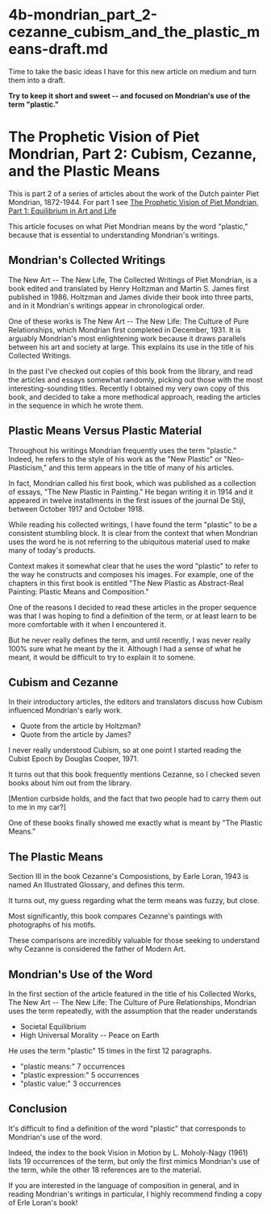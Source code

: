 
# 4b-mondrian_part_2-cezanne_cubism_and_the_plastic_means-draft.md

Time to take the basic ideas I have for this new article on medium and turn them into a draft.

**Try to keep it short and sweet -- and focused on Mondrian's use of the term "plastic."**


# The Prophetic Vision of Piet Mondrian, Part 2: Cubism, Cezanne, and the Plastic Means

This is part 2 of a series of articles about the work of the Dutch painter Piet Mondrian, 1872-1944.
For part 1 see [The Prophetic Vision of Piet Mondrian, Part 1: Equilibrium in Art and Life](https://medium.com/@tomwhartung/the-prophetic-vision-of-piet-mondrian-part-1-equilibrium-in-art-and-life-c2b7ba006fd5)

This article focuses on what Piet Mondrian means by the word "plastic," because that is essential to understanding Mondrian's writings.

## Mondrian's Collected Writings

The New Art -- The New Life, The Collected Writings of Piet Mondrian, is a book edited and translated by Henry Holtzman and Martin S. James first published in 1986.
Holtzman and James divide their book into three parts, and in it Mondrian's writings appear in chronological order.

One of these works is The New Art -- The New Life: The Culture of Pure Relationships, which Mondrian first completed in December, 1931.
It is arguably Mondrian's most enlightening work because it draws parallels between his art and society at large.
This explains its use in the title of his Collected Writings.

In the past I've checked out copies of this book from the library, and read the articles and essays somewhat randomly, picking out those with the most interesting-sounding titles.
Recently I obtained my very own copy of this book, and decided to take a more methodical approach, reading the articles in the sequence in which he wrote them.

## Plastic Means Versus Plastic Material

Throughout his writings Mondrian frequently uses the term "plastic."
Indeed, he refers to the style of his work as the "New Plastic" or "Neo-Plasticism," and this term appears in the title of many of his articles.

In fact, Mondrian called his first book, which was published as a collection of essays, "The New Plastic in Painting."
He began writing it in 1914 and it appeared in twelve installments in the first issues of the journal De Stijl, between October 1917 and October 1918.

While reading his collected writings, I have found the term "plastic" to be a consistent stumbling block.
It is clear from the context that when Mondrian uses the word he is not referring to the ubiquitous material used to make many of today's products.

Context makes it somewhat clear that he uses the word "plastic" to refer to the way he constructs and composes his images.
For example, one of the chapters in this first book is entitled "The New Plastic as Abstract-Real Painting: Plastic Means and Composition."

One of the reasons I decided to read these articles in the proper sequence was that I was hoping to find a definition of the term, or at least learn to be more comfortable with it when I encountered it.

But he never really defines the term, and until recently, I was never really 100% sure what he meant by the it.
Although I had a sense of what he meant, it would be difficult to try to explain it to somene.

## Cubism and Cezanne

In their introductory articles, the editors and translators discuss how Cubism influenced Mondrian's early work.

- Quote from the article by Holtzman?
- Quote from the article by James?

I never really understood Cubism, so at one point I started reading the Cubist Epoch by Douglas Cooper, 1971.

It turns out that this book frequently mentions Cezanne, so I checked seven books about him out from the library.

[Mention curbside holds, and the fact that two people had to carry them out to me in my car?]

One of these books finally showed me exactly what is meant by "The Plastic Means."

## The Plastic Means

Section III in the book Cezanne's Composistions, by Earle Loran, 1943 is named An Illustrated Glossary, and defines this term.

It turns out, my guess regarding what the term means was fuzzy, but close.

Most significantly, this book compares Cezanne's paintings with photographs of his motifs.

These comparisons are incredibly valuable for those seeking to understand why Cezanne is considered the father of Modern Art.

## Mondrian's Use of the Word

In the first section of the article featured in the title of his Collected Works, The New Art -- The New Life: The Culture of Pure Relationships, Mondrian
uses the term repeatedly, with the assumption that the reader understands


- Societal Equilibrium
- High Universal Morality -- Peace on Earth

He uses the term "plastic" 15 times in the first 12 paragraphs.

- "plastic means:" 7 occurrences
- "plastic expression:" 5 occurrences
- "plastic value:" 3 occurrences

## Conclusion

It's difficult to find a definition of the word "plastic" that corresponds to Mondrian's use of the word.

Indeed, the index to the book Vision in Motion by L. Moholy-Nagy (1961) lists 19 occurrences of the term, but only the first mimics Mondrian's use of the term, while the other 18 references are to the material.

If you are interested in the language of composition in general, and in reading Mondrian's writings in particular, I highly recommend finding a copy of Erle Loran's book!

